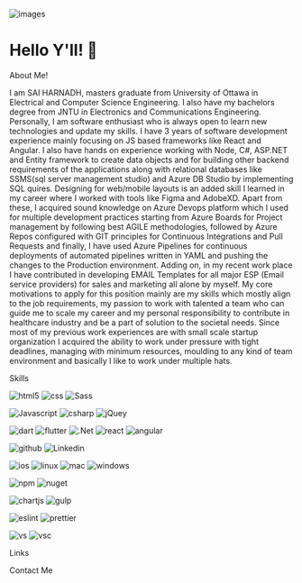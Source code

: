 ![images](https://github.com/snadi043/MYPROFILE/assets/60456049/876dda45-6b2f-475b-b4ce-60fc765ec198)

# Hello Y'll! 👋

About Me!

I am SAI HARNADH, masters graduate from University of Ottawa in Electrical and Computer Science Engineering. I also have my bachelors degree from JNTU in Electronics and Communications Engineering. Personally, I am software enthusiast who is always open to learn new technologies and update my skills. I have 3 years of software development experience mainly focusing on JS based frameworks like React and Angular. I also have hands on experience working with Node, C#, ASP.NET and Entity framework to create data objects and for building other backend requirements of the applications along with relational databases like SSMS(sql server management studio) and Azure DB Studio by implementing SQL quires. Designing for web/mobile layouts is an added skill I learned in my career where I worked with tools like Figma and AdobeXD. Apart from these, I acquired sound knowledge on Azure Devops platform which I used for multiple development practices starting from Azure Boards for Project management by following best AGILE methodologies, followed by Azure Repos configured with GIT principles for Continuous Integrations and Pull Requests and finally, I have used Azure Pipelines for continuous deployments of automated pipelines written in YAML and pushing the changes to the Production environment. Adding on, in my recent work place I have contributed in developing EMAIL Templates for all major ESP (Email service providers) for sales and marketing all alone by myself. My core motivations to apply for this position mainly are my skills which mostly align to the job requirements, my passion to work with talented a team who can guide me to scale my career and my personal responsibility to contribute in healthcare industry and be a part of solution to the societal needs. Since most of my previous work experiences are with small scale startup organization I acquired the ability to work under pressure with tight deadlines, managing with minimum resources, moulding to any kind of  team environment and basically I like to work under multiple hats.


Skills

![html5](https://img.shields.io/badge/HTML5-E34F26?style=for-the-badge&logo=html5&logoColor=white)
![css](https://img.shields.io/badge/CSS3-1572B6?style=for-the-badge&logo=css3&logoColor=white)
![Sass](https://img.shields.io/badge/Sass-CC6699?style=for-the-badge&logo=sass&logoColor=white)

![Javascript](https://img.shields.io/badge/JavaScript-323330?style=for-the-badge&logo=javascript&logoColor=F7DF1E)
![csharp](https://img.shields.io/badge/C%23-239120?style=for-the-badge&logo=csharp&logoColor=white)
![jQuey](https://img.shields.io/badge/jQuery-0769AD?style=for-the-badge&logo=jquery&logoColor=white)

![dart](https://img.shields.io/badge/Dart-0175C2?style=for-the-badge&logo=dart&logoColor=white)
![flutter](https://img.shields.io/badge/Flutter-02569B?style=for-the-badge&logo=flutter&logoColor=white)
![.Net](https://img.shields.io/badge/.NET-512BD4?style=for-the-badge&logo=dotnet&logoColor=white)
![react](https://img.shields.io/badge/React-20232A?style=for-the-badge&logo=react&logoColor=61DAFB)
![angular](https://img.shields.io/badge/AngularJS-E23237?style=for-the-badge&logo=angularjs&logoColor=white)

![github](https://img.shields.io/badge/GitHub-100000?style=for-the-badge&logo=github&logoColor=white)
![Linkedin](https://img.shields.io/badge/LinkedIn-0077B5?style=for-the-badge&logo=linkedin&logoColor=white)

![ios](https://img.shields.io/badge/iOS-000000?style=for-the-badge&logo=ios&logoColor=white)
![linux](https://img.shields.io/badge/Linux-FCC624?style=for-the-badge&logo=linux&logoColor=black)
![mac](https://img.shields.io/badge/mac%20os-000000?style=for-the-badge&logo=apple&logoColor=white)
![windows](https://img.shields.io/badge/Windows-0078D6?style=for-the-badge&logo=windows&logoColor=white)

![npm](https://img.shields.io/badge/npm-CB3837?style=for-the-badge&logo=npm&logoColor=white)
![nuget](https://img.shields.io/badge/NuGet-004880?style=for-the-badge&logo=nuget&logoColor=white)

![chartjs](https://img.shields.io/badge/Chart%20js-FF6384?style=for-the-badge&logo=chartdotjs&logoColor=white)
![gulp](https://img.shields.io/badge/Gulp-CF4647?style=for-the-badge&logo=gulp&logoColor=white)

![eslint](https://img.shields.io/badge/eslint-3A33D1?style=for-the-badge&logo=eslint&logoColor=white)
![prettier](https://img.shields.io/badge/prettier-1A2C34?style=for-the-badge&logo=prettier&logoColor=F7BA3E)

![vs](https://img.shields.io/badge/Visual_Studio-5C2D91?style=for-the-badge&logo=visual%20studio&logoColor=white)
![vsc](https://img.shields.io/badge/Visual_Studio_Code-0078D4?style=for-the-badge&logo=visual%20studio%20code&logoColor=white)

Links

Contact Me


